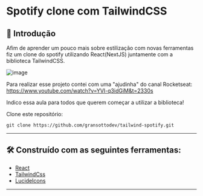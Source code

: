# Spotify clone com TailwindCSS

## 🚀 Introdução

Afim de aprender um pouco mais sobre estilização com novas ferramentas fiz um clone do spotify utilizando React(NextJS) juntamente com a biblioteca
TailwindCSS.

![image](https://github.com/gransottodev/tailwind-spotify/assets/101595139/d8a4028e-64a6-49bf-b5ab-e0afde196efc)

Para realizar esse projeto contei com uma "ajudinha" do canal Rocketseat:
https://www.youtube.com/watch?v=YVI-q3idGiM&t=2330s

Indico essa aula para todos que querem começar a utilizar a biblioteca!

Clone este repositório:
```
git clone https://github.com/gransottodev/tailwind-spotify.git
```
---

## 🛠️ Construído com as seguintes ferramentas:

* [React](https://react.dev)
* [TailwindCss](https://lucide.dev)
* [LucideIcons](https://lucide.dev)

---
